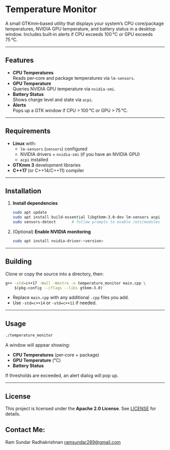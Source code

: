 # Temperature Monitor

A small GTKmm‑based utility that displays your system’s CPU core/package temperatures, NVIDIA GPU temperature, and battery status in a desktop window. Includes built‑in alerts if CPU exceeds 100 °C or GPU exceeds 75 °C.

---

## Features

- **CPU Temperatures**  
  Reads per‑core and package temperatures via `lm-sensors`.  
- **GPU Temperature**  
  Queries NVIDIA GPU temperature via `nvidia-smi`.  
- **Battery Status**  
  Shows charge level and state via `acpi`.  
- **Alerts**  
  Pops up a GTK window if CPU > 100 °C or GPU > 75 °C.

---

## Requirements

- **Linux** with:  
  - `lm-sensors` (`sensors`) configured  
  - NVIDIA drivers + `nvidia-smi` (if you have an NVIDIA GPU)  
  - `acpi` installed  
- **GTKmm 3** development libraries  
- **C++17** (or C++14/C++11) compiler  

---

## Installation

1. **Install dependencies**  
   ```bash
   sudo apt update
   sudo apt install build-essential libgtkmm-3.0-dev lm-sensors acpi
   sudo sensors-detect       # follow prompts to enable /etc/modules
   ```
2. (Optional) **Enable NVIDIA monitoring**  
   ```bash
   sudo apt install nvidia-driver-<version>
   ```

---

## Building

Clone or copy the source into a directory, then:

```bash
g++ -std=c++17 -Wall -Wextra -o temperature_monitor main.cpp \
    $(pkg-config --cflags --libs gtkmm-3.0)
```

- Replace `main.cpp` with any additional `.cpp` files you add.  
- Use `-std=c++14` or `-std=c++11` if needed.

---

## Usage

```bash
./temperature_monitor
```

A window will appear showing:

- **CPU Temperatures** (per‑core + package)  
- **GPU Temperature** (°C)  
- **Battery Status**  

If thresholds are exceeded, an alert dialog will pop up.


---

## License

This project is licensed under the **Apache 2.0 License**. See [LICENSE](LICENSE) for details.

## Contact Me:

Ram Sundar Radhakrishnan
ramsundar289@gmail.com
